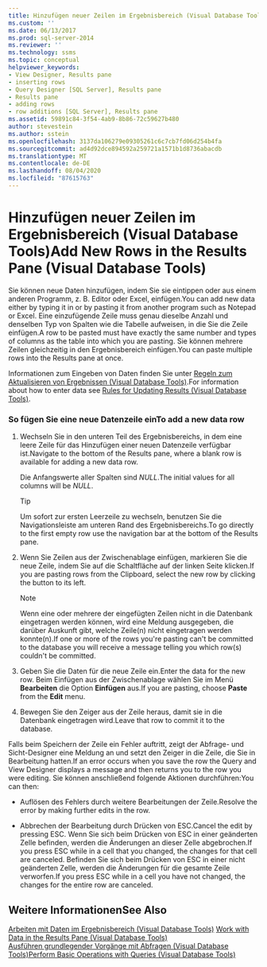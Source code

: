 ```yaml
---
title: Hinzufügen neuer Zeilen im Ergebnisbereich (Visual Database Tools) | Microsoft-Dokumentation
ms.custom: ''
ms.date: 06/13/2017
ms.prod: sql-server-2014
ms.reviewer: ''
ms.technology: ssms
ms.topic: conceptual
helpviewer_keywords:
- View Designer, Results pane
- inserting rows
- Query Designer [SQL Server], Results pane
- Results pane
- adding rows
- row additions [SQL Server], Results pane
ms.assetid: 59891c84-3f54-4ab9-8b86-72c59627b480
author: stevestein
ms.author: sstein
ms.openlocfilehash: 3137da106279e09305261c6c7cb7fd06d254b4fa
ms.sourcegitcommit: ad4d92dce894592a259721a1571b1d8736abacdb
ms.translationtype: MT
ms.contentlocale: de-DE
ms.lasthandoff: 08/04/2020
ms.locfileid: "87615763"
---
```

# <a name="add-new-rows-in-the-results-pane-visual-database-tools"></a><span data-ttu-id="b65ad-102">Hinzufügen neuer Zeilen im Ergebnisbereich (Visual Database Tools)</span><span class="sxs-lookup"><span data-stu-id="b65ad-102">Add New Rows in the Results Pane (Visual Database Tools)</span></span>
  <span data-ttu-id="b65ad-103">Sie können neue Daten hinzufügen, indem Sie sie eintippen oder aus einem anderen Programm, z. B. Editor oder Excel, einfügen.</span><span class="sxs-lookup"><span data-stu-id="b65ad-103">You can add new data either by typing it in or by pasting it from another program such as Notepad or Excel.</span></span> <span data-ttu-id="b65ad-104">Eine einzufügende Zeile muss genau dieselbe Anzahl und denselben Typ von Spalten wie die Tabelle aufweisen, in die Sie die Zeile einfügen.</span><span class="sxs-lookup"><span data-stu-id="b65ad-104">A row to be pasted must have exactly the same number and types of columns as the table into which you are pasting.</span></span> <span data-ttu-id="b65ad-105">Sie können mehrere Zeilen gleichzeitig in den Ergebnisbereich einfügen.</span><span class="sxs-lookup"><span data-stu-id="b65ad-105">You can paste multiple rows into the Results pane at once.</span></span>  
  
 <span data-ttu-id="b65ad-106">Informationen zum Eingeben von Daten finden Sie unter [Regeln zum Aktualisieren von Ergebnissen &#40;Visual Database Tools&#41;](visual-database-tools.md).</span><span class="sxs-lookup"><span data-stu-id="b65ad-106">For information about how to enter data see [Rules for Updating Results &#40;Visual Database Tools&#41;](visual-database-tools.md).</span></span>  
  
### <a name="to-add-a-new-data-row"></a><span data-ttu-id="b65ad-107">So fügen Sie eine neue Datenzeile ein</span><span class="sxs-lookup"><span data-stu-id="b65ad-107">To add a new data row</span></span>  
  
1.  <span data-ttu-id="b65ad-108">Wechseln Sie in den unteren Teil des Ergebnisbereichs, in dem eine leere Zeile für das Hinzufügen einer neuen Datenzeile verfügbar ist.</span><span class="sxs-lookup"><span data-stu-id="b65ad-108">Navigate to the bottom of the Results pane, where a blank row is available for adding a new data row.</span></span>  
  
     <span data-ttu-id="b65ad-109">Die Anfangswerte aller Spalten sind *NULL*.</span><span class="sxs-lookup"><span data-stu-id="b65ad-109">The initial values for all columns will be *NULL*.</span></span>  
  
    > [!TIP]  
    >  <span data-ttu-id="b65ad-110">Um sofort zur ersten Leerzeile zu wechseln, benutzen Sie die Navigationsleiste am unteren Rand des Ergebnisbereichs.</span><span class="sxs-lookup"><span data-stu-id="b65ad-110">To go directly to the first empty row use the navigation bar at the bottom of the Results pane.</span></span>  
  
2.  <span data-ttu-id="b65ad-111">Wenn Sie Zeilen aus der Zwischenablage einfügen, markieren Sie die neue Zeile, indem Sie auf die Schaltfläche auf der linken Seite klicken.</span><span class="sxs-lookup"><span data-stu-id="b65ad-111">If you are pasting rows from the Clipboard, select the new row by clicking the button to its left.</span></span>  
  
    > [!NOTE]  
    >  <span data-ttu-id="b65ad-112">Wenn eine oder mehrere der eingefügten Zeilen nicht in die Datenbank eingetragen werden können, wird eine Meldung ausgegeben, die darüber Auskunft gibt, welche Zeile(n) nicht eingetragen werden konnte(n).</span><span class="sxs-lookup"><span data-stu-id="b65ad-112">If one or more of the rows you're pasting can't be committed to the database you will receive a message telling you which row(s) couldn't be committed.</span></span>  
  
3.  <span data-ttu-id="b65ad-113">Geben Sie die Daten für die neue Zeile ein.</span><span class="sxs-lookup"><span data-stu-id="b65ad-113">Enter the data for the new row.</span></span> <span data-ttu-id="b65ad-114">Beim Einfügen aus der Zwischenablage wählen Sie im Menü **Bearbeiten** die Option **Einfügen** aus.</span><span class="sxs-lookup"><span data-stu-id="b65ad-114">If you are pasting, choose **Paste** from the **Edit** menu.</span></span>  
  
4.  <span data-ttu-id="b65ad-115">Bewegen Sie den Zeiger aus der Zeile heraus, damit sie in die Datenbank eingetragen wird.</span><span class="sxs-lookup"><span data-stu-id="b65ad-115">Leave that row to commit it to the database.</span></span>  
  
 <span data-ttu-id="b65ad-116">Falls beim Speichern der Zeile ein Fehler auftritt, zeigt der Abfrage- und Sicht-Designer eine Meldung an und setzt den Zeiger in die Zeile, die Sie in Bearbeitung hatten.</span><span class="sxs-lookup"><span data-stu-id="b65ad-116">If an error occurs when you save the row the Query and View Designer displays a message and then returns you to the row you were editing.</span></span> <span data-ttu-id="b65ad-117">Sie können anschließend folgende Aktionen durchführen:</span><span class="sxs-lookup"><span data-stu-id="b65ad-117">You can then:</span></span>  
  
-   <span data-ttu-id="b65ad-118">Auflösen des Fehlers durch weitere Bearbeitungen der Zeile.</span><span class="sxs-lookup"><span data-stu-id="b65ad-118">Resolve the error by making further edits in the row.</span></span>  
  
-   <span data-ttu-id="b65ad-119">Abbrechen der Bearbeitung durch Drücken von ESC.</span><span class="sxs-lookup"><span data-stu-id="b65ad-119">Cancel the edit by pressing ESC.</span></span> <span data-ttu-id="b65ad-120">Wenn Sie sich beim Drücken von ESC in einer geänderten Zelle befinden, werden die Änderungen an dieser Zelle abgebrochen.</span><span class="sxs-lookup"><span data-stu-id="b65ad-120">If you press ESC while in a cell that you changed, the changes for that cell are canceled.</span></span> <span data-ttu-id="b65ad-121">Befinden Sie sich beim Drücken von ESC in einer nicht geänderten Zelle, werden die Änderungen für die gesamte Zeile verworfen.</span><span class="sxs-lookup"><span data-stu-id="b65ad-121">If you press ESC while in a cell you have not changed, the changes for the entire row are canceled.</span></span>  
  
## <a name="see-also"></a><span data-ttu-id="b65ad-122">Weitere Informationen</span><span class="sxs-lookup"><span data-stu-id="b65ad-122">See Also</span></span>  
 <span data-ttu-id="b65ad-123">[Arbeiten mit Daten im Ergebnisbereich &#40;Visual Database Tools&#41;](results-pane-visual-database-tools.md) </span><span class="sxs-lookup"><span data-stu-id="b65ad-123">[Work with Data in the Results Pane &#40;Visual Database Tools&#41;](results-pane-visual-database-tools.md) </span></span>  
 [<span data-ttu-id="b65ad-124">Ausführen grundlegender Vorgänge mit Abfragen &#40;Visual Database Tools&#41;</span><span class="sxs-lookup"><span data-stu-id="b65ad-124">Perform Basic Operations with Queries &#40;Visual Database Tools&#41;</span></span>](perform-basic-operations-with-queries-visual-database-tools.md)  
  
  
